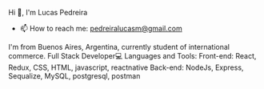 Hi 👋, I'm Lucas Pedreira

- 📫 How to reach me: pedreiralucasm@gmail.com  
  

I'm from Buenos Aires, Argentina, currently student of international commerce.
Full Stack Developer💻
Languages and Tools:
Front-end: React, Redux, CSS, HTML, javascript, reactnative
Back-end: NodeJs, Express, Sequalize, MySQL, postgresql, postman


  


<!--
**Lucaspedreira97/Lucaspedreira97** is a ✨ _special_ ✨ repository because its `README.md` (this file) appears on your GitHub profile.
-->

